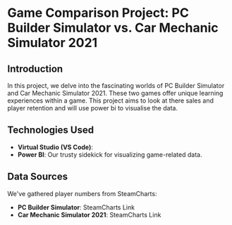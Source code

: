 # Game Comparison Project: PC Builder Simulator vs. Car Mechanic Simulator 2021

## Introduction
In this project, we delve into the fascinating worlds of PC Builder Simulator and Car Mechanic Simulator 2021. These two games offer unique learning experiences within a game. This project aims to look at there sales and player retention and will use power bi to visualise the data.

## Technologies Used
- **Virtual Studio (VS Code)**:
- **Power BI**: Our trusty sidekick for visualizing game-related data.

## Data Sources
We've gathered player numbers from SteamCharts:
- **PC Builder Simulator**: SteamCharts Link
- **Car Mechanic Simulator 2021**: SteamCharts Link
